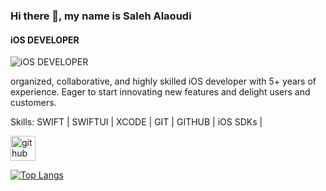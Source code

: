 ### Hi there 👋, my name is Saleh Alaoudi
#### iOS DEVELOPER
![iOS DEVELOPER](https://imgur.com/a/dzGAyWE)

organized, collaborative, and highly skilled iOS developer with 5+ years of  experience. Eager to start innovating new features and delight users and customers.

Skills: SWIFT | SWIFTUI | XCODE | GIT | GITHUB | iOS SDKs | 



[<img src='https://cdn.jsdelivr.net/npm/simple-icons@3.0.1/icons/github.svg' alt='github' height='40'>](https://github.com/salaoudi)  

[![Top Langs](https://github-readme-stats.vercel.app/api/top-langs/?username=salaoudi)](https://github.com/anuraghazra/github-readme-stats)

